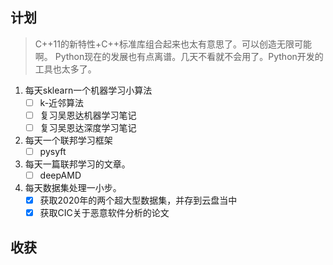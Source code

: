 ## 计划

> C++11的新特性+C++标准库组合起来也太有意思了。可以创造无限可能啊。
> Python现在的发展也有点离谱。几天不看就不会用了。Python开发的工具也太多了。

1. 每天sklearn一个机器学习小算法
   - [ ] k-近邻算法
   - [ ] 复习吴恩达机器学习笔记
   - [ ] 复习吴恩达深度学习笔记
2. 每天一个联邦学习框架
   - [ ] pysyft
3. 每天一篇联邦学习的文章。
   - [ ] deepAMD
4. 每天数据集处理一小步。
   - [X] 获取2020年的两个超大型数据集，并存到云盘当中
   - [X] 获取CIC关于恶意软件分析的论文

## 收获
